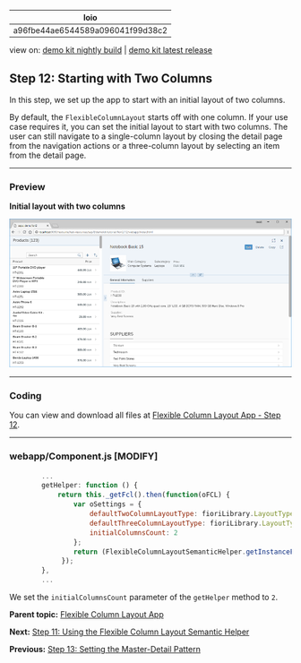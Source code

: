 <!-- loioa96fbe44ae6544589a096041f99d38c2 -->

| loio |
| -----|
| a96fbe44ae6544589a096041f99d38c2 |

<div id="loio">

view on: [demo kit nightly build](https://sdk.openui5.org/nightly/#/topic/a96fbe44ae6544589a096041f99d38c2) | [demo kit latest release](https://sdk.openui5.org/topic/a96fbe44ae6544589a096041f99d38c2)</div>

## Step 12: Starting with Two Columns

In this step, we set up the app to start with an initial layout of two columns.

By default, the `FlexibleColumnLayout` starts off with one column. If your use case requires it, you can set the initial layout to start with two columns. The user can still navigate to a single-column layout by closing the detail page from the navigation actions or a three-column layout by selecting an item from the detail page.

***

<a name="loioa96fbe44ae6544589a096041f99d38c2__section_yfh_d31_12b"/>

### Preview

   
  
**Initial layout with two columns**

 ![](images/loio18a03a866de94ad7a488f776417c685b_HiRes.png "Initial layout with two columns") 

***

<a name="loioa96fbe44ae6544589a096041f99d38c2__section_fd2_4dd_lbb"/>

### Coding

You can view and download all files at [Flexible Column Layout App - Step 12](https://sdk.openui5.org/sample/sap.f.tutorial.fiori2.12/preview).

***

<a name="loioa96fbe44ae6544589a096041f99d38c2__section_wlp_xpj_l4b"/>

### webapp/Component.js \[MODIFY\]

```js
		...
		getHelper: function () {
			return this._getFcl().then(function(oFCL) {
				var oSettings = {
					defaultTwoColumnLayoutType: fioriLibrary.LayoutType.TwoColumnsMidExpanded,
					defaultThreeColumnLayoutType: fioriLibrary.LayoutType.ThreeColumnsMidExpanded,
					initialColumnsCount: 2
				};
				return (FlexibleColumnLayoutSemanticHelper.getInstanceFor(oFCL, oSettings));
			 });
		},
		...
```

We set the `initialColumnsCount` parameter of the `getHelper` method to `2`.

**Parent topic:** [Flexible Column Layout App](Flexible_Column_Layout_App_c4de2df.md "In this tutorial, we showcase how to structure your OpenUI5 app using the layout patterns that comply with the SAP Fiori design guidelines.")

**Next:** [Step 11: Using the Flexible Column Layout Semantic Helper](Step_11_Using_the_Flexible_Column_Layout_Semantic_Helper_276f001.md "In this step, we use the sap.f.FlexibleColumnLayoutSemanticHelper class to implement the recommended UX patterns for layout changes in the app.")

**Previous:** [Step 13: Setting the Master-Detail Pattern](Step_13_Setting_the_Master_Detail_Pattern_cb38637.md "In this step, we set up the app to follow the master-detail pattern.")

